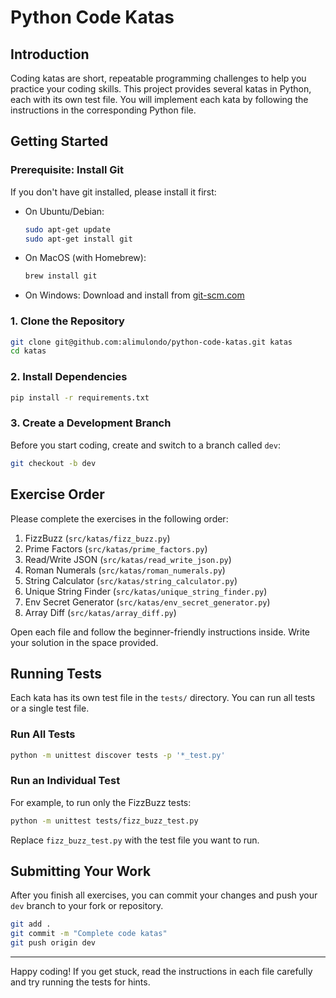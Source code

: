 # Python Code Katas

## Introduction

Coding katas are short, repeatable programming challenges to help you practice your coding skills. This project provides several katas in Python, each with its own test file. You will implement each kata by following the instructions in the corresponding Python file.

## Getting Started

### Prerequisite: Install Git

If you don't have git installed, please install it first:

- On Ubuntu/Debian:
  ```bash
  sudo apt-get update
  sudo apt-get install git
  ```
- On MacOS (with Homebrew):
  ```bash
  brew install git
  ```
- On Windows: Download and install from [git-scm.com](https://git-scm.com/)

### 1. Clone the Repository

```bash
git clone git@github.com:alimulondo/python-code-katas.git katas
cd katas
```

### 2. Install Dependencies

```bash
pip install -r requirements.txt
```

### 3. Create a Development Branch

Before you start coding, create and switch to a branch called `dev`:

```bash
git checkout -b dev
```

## Exercise Order

Please complete the exercises in the following order:

1. FizzBuzz (`src/katas/fizz_buzz.py`)
2. Prime Factors (`src/katas/prime_factors.py`)
3. Read/Write JSON (`src/katas/read_write_json.py`)
4. Roman Numerals (`src/katas/roman_numerals.py`)
5. String Calculator (`src/katas/string_calculator.py`)
6. Unique String Finder (`src/katas/unique_string_finder.py`)
7. Env Secret Generator (`src/katas/env_secret_generator.py`)
8. Array Diff (`src/katas/array_diff.py`)

Open each file and follow the beginner-friendly instructions inside. Write your solution in the space provided.

## Running Tests

Each kata has its own test file in the `tests/` directory. You can run all tests or a single test file.

### Run All Tests

```bash
python -m unittest discover tests -p '*_test.py'
```

### Run an Individual Test

For example, to run only the FizzBuzz tests:

```bash
python -m unittest tests/fizz_buzz_test.py
```

Replace `fizz_buzz_test.py` with the test file you want to run.

## Submitting Your Work

After you finish all exercises, you can commit your changes and push your `dev` branch to your fork or repository.

```bash
git add .
git commit -m "Complete code katas"
git push origin dev
```

---

Happy coding! If you get stuck, read the instructions in each file carefully and try running the tests for hints.
